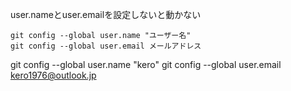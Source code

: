 user.nameとuser.emailを設定しないと動かない

```
git config --global user.name "ユーザー名"
git config --global user.email メールアドレス
```

git config --global user.name "kero"
git config --global user.email kero1976@outlook.jp